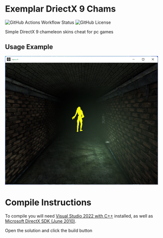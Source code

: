 # Exemplar DriectX 9 Chams

![GitHub Actions Workflow Status](https://img.shields.io/github/actions/workflow/status/ckrbl/ExemplarD3D9Chams/msbuild.yml)
![GitHub License](https://img.shields.io/github/license/ckrbl/ExemplarD3D9Chams)

Simple DirectX 9 chameleon skins cheat for pc games

## Usage Example

![Example DirectX 9 Game](./example/example.png)

# Compile Instructions

To compile you will need [Visual Studio 2022 with C++](https://visualstudio.microsoft.com/vs/features/cplusplus/) installed, as well as [Microsoft DirectX SDK (June 2010)](https://www.microsoft.com/en-us/download/details.aspx?id=6812).

Open the solution and click the build button

